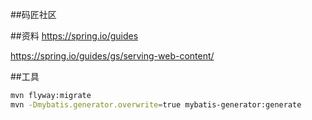 ##码匠社区

##资料
https://spring.io/guides

https://spring.io/guides/gs/serving-web-content/


##工具


```bash
mvn flyway:migrate
mvn -Dmybatis.generator.overwrite=true mybatis-generator:generate